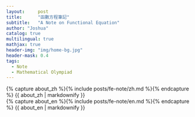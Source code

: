 ```yaml
---
layout:     post
title:      "函數方程筆記"
subtitle:   "A Note on Functional Equation"
author: "Joshua"
catalog: true
multilingual: true
mathjax: true
header-img: "img/home-bg.jpg"
header-mask: 0.4
tags:
  - Note
  - Mathematical Olympiad
---
```


<!-- Chinese Version -->
<div class="zh post-container">
    {% capture about_zh %}{% include posts/fe-note/zh.md %}{% endcapture %}
    {{ about_zh | markdownify }}
</div>

<!-- English Version -->
<div class="en post-container">
    {% capture about_en %}{% include posts/fe-note/en.md %}{% endcapture %}
    {{ about_en | markdownify }}
</div>